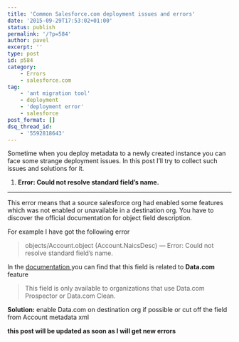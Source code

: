 ```yaml
---
title: 'Common Salesforce.com deployment issues and errors'
date: '2015-09-29T17:53:02+01:00'
status: publish
permalink: '/?p=584'
author: pavel
excerpt: ''
type: post
id: p584
category:
    - Errors
    - salesforce.com
tag:
    - 'ant migration tool'
    - deployment
    - 'deployment error'
    - salesforce
post_format: []
dsq_thread_id:
    - '5592818643'
---
```


Sometime when you deploy metadata to a newly created instance you can face some strange deployment issues. In this post I’ll try to collect such issues and solutions for it.

1. **Error: Could not resolve standard field’s name.**
  ----------------------------------------------------

This error means that a source salesforce org had enabled some features which was not enabled or unavailable in a destination org. You have to discover the official documentation for object field description.

For example I have got the following error

> objects/Account.object (Account.NaicsDesc) — Error: Could not resolve standard field’s name.

In the [documentation ](https://developer.salesforce.com/docs/atlas.en-us.api.meta/api/sforce_api_objects_account.htm) you can find that this field is related to **Data.com** feature


> This field is only available to organizations that use Data.com Prospector or Data.com Clean.


**Solution:** enable Data.com on destination org if possible or cut off the field from Account metadata xml




**this post will be updated as soon as I will get new errors**